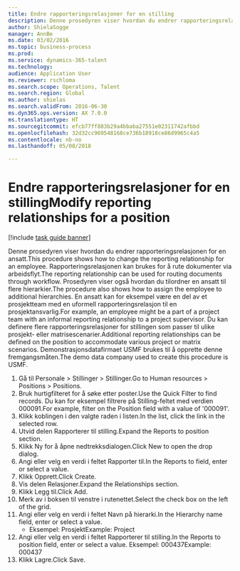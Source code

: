 ```yaml
--- 
title: Endre rapporteringsrelasjoner for en stilling
description: Denne prosedyren viser hvordan du endrer rapporteringsrelasjonen for en ansatt.
author: ShielaSogge
manager: AnnBe
ms.date: 03/02/2016
ms.topic: business-process
ms.prod: 
ms.service: dynamics-365-talent
ms.technology: 
audience: Application User
ms.reviewer: rschloma
ms.search.scope: Operations, Talent
ms.search.region: Global
ms.author: shielas
ms.search.validFrom: 2016-06-30
ms.dyn365.ops.version: AX 7.0.0
ms.translationtype: HT
ms.sourcegitcommit: efcb77ff883b29a4bbaba27551e02311742afbbd
ms.openlocfilehash: 32d32cc969548168ce736b18918ce86d9965c4a5
ms.contentlocale: nb-no
ms.lasthandoff: 05/08/2018

---
```

# <a name="modify-reporting-relationships-for-a-position"></a><span data-ttu-id="d3fe9-103">Endre rapporteringsrelasjoner for en stilling</span><span class="sxs-lookup"><span data-stu-id="d3fe9-103">Modify reporting relationships for a position</span></span>

[!include [task guide banner](../../includes/task-guide-banner.md)]

<span data-ttu-id="d3fe9-104">Denne prosedyren viser hvordan du endrer rapporteringsrelasjonen for en ansatt.</span><span class="sxs-lookup"><span data-stu-id="d3fe9-104">This procedure shows how to change the reporting relationship for an employee.</span></span> <span data-ttu-id="d3fe9-105">Rapporteringsrelasjonen kan brukes for å rute dokumenter via arbeidsflyt.</span><span class="sxs-lookup"><span data-stu-id="d3fe9-105">The reporting relationship can be used for routing documents through workflow.</span></span> <span data-ttu-id="d3fe9-106">Prosedyren viser også hvordan du tilordner en ansatt til flere hierarkier.</span><span class="sxs-lookup"><span data-stu-id="d3fe9-106">The procedure also shows how to assign the employee to additional hierarchies.</span></span> <span data-ttu-id="d3fe9-107">En ansatt kan for eksempel være en del av et prosjektteam med en uformell rapporteringsrelasjon til en prosjektansvarlig.</span><span class="sxs-lookup"><span data-stu-id="d3fe9-107">For example, an employee might be a part of a project team with an informal reporting relationship to a project supervisor.</span></span> <span data-ttu-id="d3fe9-108">Du kan definere flere rapporteringsrelasjoner for stillingen som passer til ulike prosjekt- eller matrisescenarier.</span><span class="sxs-lookup"><span data-stu-id="d3fe9-108">Additional reporting relationships can be defined on the position to accommodate various project or matrix scenarios.</span></span> <span data-ttu-id="d3fe9-109">Demonstrasjonsdatafirmaet USMF brukes til å opprette denne fremgangsmåten.</span><span class="sxs-lookup"><span data-stu-id="d3fe9-109">The demo data company used to create this procedure is USMF.</span></span>

1. <span data-ttu-id="d3fe9-110">Gå til Personale > Stillinger > Stillinger.</span><span class="sxs-lookup"><span data-stu-id="d3fe9-110">Go to Human resources > Positions > Positions.</span></span>
2. <span data-ttu-id="d3fe9-111">Bruk hurtigfilteret for å søke etter poster.</span><span class="sxs-lookup"><span data-stu-id="d3fe9-111">Use the Quick Filter to find records.</span></span> <span data-ttu-id="d3fe9-112">Du kan for eksempel filtrere på Stilling-feltet med verdien 000091.</span><span class="sxs-lookup"><span data-stu-id="d3fe9-112">For example, filter on the Position field with a value of '000091'.</span></span>
3. <span data-ttu-id="d3fe9-113">Klikk koblingen i den valgte raden i listen.</span><span class="sxs-lookup"><span data-stu-id="d3fe9-113">In the list, click the link in the selected row.</span></span>
4. <span data-ttu-id="d3fe9-114">Utvid delen Rapporterer til stilling.</span><span class="sxs-lookup"><span data-stu-id="d3fe9-114">Expand the Reports to position section.</span></span>
5. <span data-ttu-id="d3fe9-115">Klikk Ny for å åpne nedtrekksdialogen.</span><span class="sxs-lookup"><span data-stu-id="d3fe9-115">Click New to open the drop dialog.</span></span>
6. <span data-ttu-id="d3fe9-116">Angi eller velg en verdi i feltet Rapporter til.</span><span class="sxs-lookup"><span data-stu-id="d3fe9-116">In the Reports to field, enter or select a value.</span></span>
7. <span data-ttu-id="d3fe9-117">Klikk Opprett.</span><span class="sxs-lookup"><span data-stu-id="d3fe9-117">Click Create.</span></span>
8. <span data-ttu-id="d3fe9-118">Vis delen Relasjoner.</span><span class="sxs-lookup"><span data-stu-id="d3fe9-118">Expand the Relationships section.</span></span>
9. <span data-ttu-id="d3fe9-119">Klikk Legg til.</span><span class="sxs-lookup"><span data-stu-id="d3fe9-119">Click Add.</span></span>
10. <span data-ttu-id="d3fe9-120">Merk av i boksen til venstre i rutenettet.</span><span class="sxs-lookup"><span data-stu-id="d3fe9-120">Select the check box on the left of the grid.</span></span>
11. <span data-ttu-id="d3fe9-121">Angi eller velg en verdi i feltet Navn på hierarki.</span><span class="sxs-lookup"><span data-stu-id="d3fe9-121">In the Hierarchy name field, enter or select a value.</span></span>
    * <span data-ttu-id="d3fe9-122">Eksempel: Prosjekt</span><span class="sxs-lookup"><span data-stu-id="d3fe9-122">Example: Project</span></span>  
12. <span data-ttu-id="d3fe9-123">Angi eller velg en verdi i feltet Rapporterer til stilling.</span><span class="sxs-lookup"><span data-stu-id="d3fe9-123">In the Reports to position field, enter or select a value.</span></span>  <span data-ttu-id="d3fe9-124">Eksempel: 000437</span><span class="sxs-lookup"><span data-stu-id="d3fe9-124">Example:  000437</span></span>
13. <span data-ttu-id="d3fe9-125">Klikk Lagre.</span><span class="sxs-lookup"><span data-stu-id="d3fe9-125">Click Save.</span></span>


